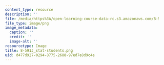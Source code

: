 ```yaml
---
content_type: resource
description: ''
file: /media/https%3A/open-learning-course-data-rc.s3.amazonaws.com/8-591j-systems-biology-fall-2014/d477d92702948775268897ed7e8d9c4e_8-591J_stat-students.png
file_type: image/png
image_metadata:
  caption: ''
  credit: ''
  image-alt: ''
resourcetype: Image
title: 8-591J_stat-students.png
uid: d477d927-0294-8775-2688-97ed7e8d9c4e
---
```

